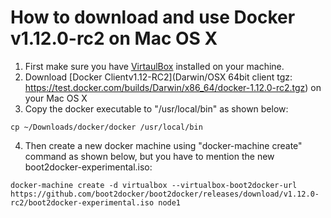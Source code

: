 # How to download and use Docker v1.12.0-rc2 on Mac OS X 
1. First make sure you have [VirtaulBox](https://www.virtualbox.org/wiki/Downloads) installed on your machine.
2. Download [Docker Clientv1.12-RC2](Darwin/OSX 64bit client tgz: https://test.docker.com/builds/Darwin/x86_64/docker-1.12.0-rc2.tgz) on your Mac OS X
3. Copy the docker executable to "/usr/local/bin" as shown below:
```
cp ~/Downloads/docker/docker /usr/local/bin
```
4. Then create a new docker machine using "docker-machine create" command as shown below, but you have to mention the new boot2docker-experimental.iso:
```
docker-machine create -d virtualbox --virtualbox-boot2docker-url https://github.com/boot2docker/boot2docker/releases/download/v1.12.0-rc2/boot2docker-experimental.iso node1
```

